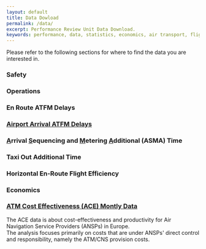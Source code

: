 ```yaml
---
layout: default
title: Data Dowload
permalink: /data/
excerpt: Performance Review Unit Data Download.
keywords: performance, data, statistics, economics, air transport, flights, europe, cost efficiency
---
```

Please refer to the following sections for where to find the data you are interested in.

### Safety
### Operations
### En Route ATFM Delays
### [Airport Arrival ATFM Delays](arrival_atfm_delay.html)
### <u>A</u>rrival <u>S</u>equencing and <u>M</u>etering <u>A</u>dditional (ASMA) Time 
### Taxi Out Additional Time
### Horizontal En-Route Flight Efficiency
### Economics
### [<u>A</u>TM <u>C</u>ost <u>E</u>ffectiveness (ACE) Montly Data](ace.html)
The ACE data is about cost-effectiveness and productivity for Air Navigation Service Providers (ANSPs) in Europe.<br>
The analysis focuses primarily on costs that are under ANSPs' direct control and responsibility, namely the ATM/CNS provision costs.